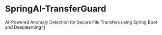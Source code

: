# SpringAI-TransferGuard
AI-Powered Anomaly Detection for Secure File Transfers using Spring Boot and Deeplearning4j
